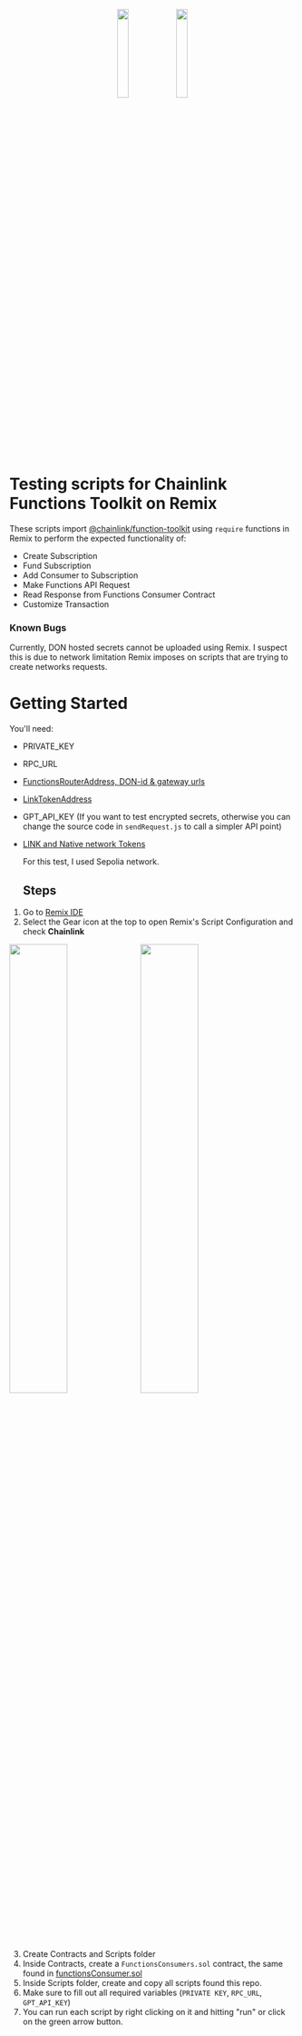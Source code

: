 <p align="center">
  <img src="https://github.com/user-attachments/assets/1a1a51f8-457b-4833-bb83-ac24dac7c152" width="20%">
  <img src="https://github.com/user-attachments/assets/ab233b7c-6231-4a23-bf3f-609c56715e30" width="20%">
</p>

# Testing scripts for Chainlink Functions Toolkit on Remix
These scripts import [@chainlink/function-toolkit](https://www.npmjs.com/package/@chainlink/functions-toolkit) using ```require``` functions in Remix to perform the expected functionality of:
* Create Subscription
* Fund Subscription
* Add Consumer to Subscription
* Make Functions API Request
* Read Response from Functions Consumer Contract
* Customize Transaction

### Known Bugs
Currently, DON hosted secrets cannot be uploaded using Remix. I suspect this is due to network limitation Remix imposes on scripts that are trying to create networks requests. 

# Getting Started
You'll need: 
* PRIVATE_KEY
* RPC_URL
* [FunctionsRouterAddress, DON-id & gateway urls](https://docs.chain.link/chainlink-functions/supported-networks)
* [LinkTokenAddress](https://docs.chain.link/resources/link-token-contracts)
* GPT_API_KEY (If you want to test encrypted secrets, otherwise you can change the source code in ```sendRequest.js``` to call a simpler API point)
* [LINK and Native network Tokens](https://faucets.chain.link/)

  For this test, I used Sepolia network.

  ## Steps

1. Go to [Remix IDE](https://remix.ethereum.org/)
2. Select the Gear icon at the top to open Remix's Script Configuration and check **Chainlink** <p align="center">
  <img src="https://github.com/user-attachments/assets/0beb7832-03a3-44ed-b55c-2e184a4f8075" width="45%">
  <img src="https://github.com/user-attachments/assets/a2dad73a-b044-400f-b543-fea5b66a8558" width="45%">
</p>

3. Create Contracts and Scripts folder
4. Inside Contracts, create a ```FunctionsConsumers.sol``` contract, the same found in [functionsConsumer.sol](https://github.com/RobItu/Remix-Functions-Test-Scripts/blob/main/functionsConsumer.sol)
5. Inside Scripts folder, create and copy all scripts found this repo.
6. Make sure to fill out all required variables (```PRIVATE KEY```, ```RPC_URL```, ```GPT_API_KEY```)
7. You can run each script by right clicking on it and hitting "run" or click on the green arrow button.

